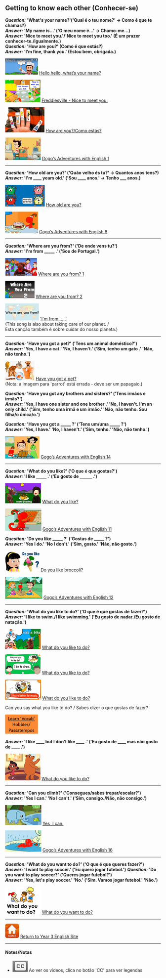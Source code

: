 ## Getting to know each other (Conhecer-se) 

***Question:*** **'What's your name?'('Qual é o teu nome?' -> Como é que te chamas?)**  
***Answer:*** **'My name is…' ('O meu nome é...' -> Chamo-me...)**  
***Answer:*** **'Nice to meet you.'/'Nice to meet you too.' (É um prazer conhecer-te./Igualmente.)**  
***Question:*** **'How are you?' (Como é que estás?)**  
***Answer:*** **'I’m fine, thank you.' (Estou bem, obrigada.)**

[![wyn](/images/wyn1.png)](https://www.youtube.com/watch?v=Uv1JkBL5728) [Hello hello, what’s your name?](https://www.youtube.com/watch?v=Uv1JkBL5728)

[![ntmy](/images/ntmy.PNG)](https://www.youtube.com/watch?v=rSwypHirUkM) [Freddiesville - Nice to meet you.](https://www.youtube.com/watch?v=rSwypHirUkM)

[![hays](/images/hays.PNG)](https://www.youtube.com/watch?v=LxhOv3KnfA8) [How are you?/Como estás?](https://www.youtube.com/watch?v=LxhOv3KnfA8) 

[![gae1](/images/gae1.PNG)](https://www.youtube.com/watch?v=9R5-W3bMX4E) [Gogo’s Adventures with English 1](https://www.youtube.com/watch?v=9R5-W3bMX4E)   

***

***Question:*** **'How old are you?' ('Quão velho és tu?' -> Quantos anos tens?)**  
***Answer:*** **'I'm ____ years old.' ('Sou ____ anos.' -> Tenho ___ anos.)**

[![hoay](/images/hoay.PNG)](https://www.youtube.com/watch?v=x2cI4ZgsYU4) [How old are you?](https://www.youtube.com/watch?v=x2cI4ZgsYU4) 

[![gae8](/images/gae8.PNG)](https://www.youtube.com/watch?v=sn4sp4YGz0E) [Gogo’s Adventures with English 8](https://www.youtube.com/watch?v=sn4sp4YGz0E) 

*** 

***Question:*** **'Where are you from?' ('De onde vens tu?')**  
***Answer:*** **'I'm from _____ .' ('Sou de Portugal.')**

[![wyf1](/images/wyf1.PNG)](https://www.youtube.com/watch?v=l6A2EFkjXq4) [Where are you from? 1](https://www.youtube.com/watch?v=l6A2EFkjXq4) 

[![wyf2](/images/wyf2.PNG)](https://www.youtube.com/watch?v=XfFCaTgsW-I) [Where are you from? 2](https://www.youtube.com/watch?v=XfFCaTgsW-I)

[![wyf3](/images/wyf3.PNG)](https://www.youtube.com/watch?v=Pf6jDODpZmU) ['I'm from ... .'](https://www.youtube.com/watch?v=Pf6jDODpZmU)   
(This song is also about taking care of our planet. /  
Esta canção também é sobre cuidar do nosso planeta.)

*** 

***Question:*** **'Have you got a pet?' ('Tens um animal doméstico?')**  
***Answer:*** **'Yes, I have a cat.' 'No, I haven't.' ('Sim, tenho um gato .' 'Não, não tenho.')**

<!--[![pet1](/images/pet1.PNG)](https://elt.oup.com/student/surprise/level2/songs/song5_1?cc=global&selLanguage=en)  ['Have you got a pet?'](https://elt.oup.com/student/surprise/level2/songs/song5_1?cc=global&selLanguage=en)

Point to the animals as you sing. / Aponta para os animais enquanto cantas.-->  

[![pet2](/images/pet2.PNG)](https://www.youtube.com/watch?v=6qh_qTOgkhY) [Have you got a pet?](https://www.youtube.com/watch?v=6qh_qTOgkhY)  
(Nota: a imagem para 'parrot' está errada - deve ser um papagaio.)  

***Question:*** **'Have you got any brothers and sisters?' ('Tens irmãos e irmãs?')**  
***Answer:*** **'Yes, I have one sister and one brother .' 'No, I haven't. I'm an only child.' ('Sim, tenho uma irmã e um irmão.' 'Não, não tenho. Sou filha/o única/o.')**

***Question:*** **'Have you got a _____ ?' ('Tens um/uma _____ ?')**  
***Answer:*** **'Yes, I have.' 'No, I haven't.' ('Sim, tenho.' 'Não, não tenho.')**  

[![gae14](/images/gae14.png)](https://www.youtube.com/watch?v=rv2MD18avok) [Gogo’s Adventures with English 14](https://www.youtube.com/watch?v=rv2MD18avok)

***

***Question:*** **'What do you like?' ('O que é que gostas?')**  
***Answer:*** **'I like _____ .' ('Eu gosto de ______ .')**

[![wdyl](/images/wdyl.png)](https://www.youtube.com/watch?v=aT9tORbbvsI) [What do you like?](https://www.youtube.com/watch?v=aT9tORbbvsI)

[![gae11](/images/gae11.png)](https://www.youtube.com/watch?v=03hrZ7W8PZI) [Gogo’s Adventures with English 11](https://www.youtube.com/watch?v=03hrZ7W8PZI)

***Question:*** **'Do you like _____ ?' ('Gostas de _____ ?')**  
***Answer:*** **'Yes I do.' 'No I don't.' ('Sim, gosto.' 'Não, não gosto.')**

[![dylike](/images/dylike.png)](https://www.youtube.com/watch?v=frN3nvhIHUk) [Do you like broccoli?](https://www.youtube.com/watch?v=frN3nvhIHUk)

[![gae12](/images/gae12.png)](https://www.youtube.com/watch?v=f-769il9yYQ) [Gogo’s Adventures with English 12](https://www.youtube.com/watch?v=f-769il9yYQ)

***

***Question:*** **'What do you like to do?' ('O que é que gostas de fazer?')**  
***Answer:*** **'I like to swim./I like swimming.' ('Eu gosto de nadar./Eu gosto de natação.')**

[![wdld1](/images/wdld1.png)](https://www.youtube.com/watch?v=tYNap8gVNK4) [What do you like to do?](https://www.youtube.com/watch?v=tYNap8gVNK4)

[![wdld3](/images/wdld3.png)](https://www.youtube.com/watch?v=gH89yUhIAV0) [What do you like to do?](https://www.youtube.com/watch?v=gH89yUhIAV0)

[![wdld4](/images/wdld4.png)](https://www.youtube.com/watch?v=OzrjgUrHuGc) [What do you like to do?](https://www.youtube.com/watch?v=OzrjgUrHuGc)

Can you say what you like to do? / Sabes dizer o que gostas de fazer?  

[![vchb](/images/vchb.PNG)](https://tangerina-pt.github.io/English/Hobbies_C)  

***Answer:*** **'I like ____ but I don't like ____ .' ('Eu gosto de ____ mas não gosto de ____ .')**

[![wdld2](/images/wdld2.png)](https://www.youtube.com/watch?v=nddRGDEKxA0) [What do you like to do?](https://www.youtube.com/watch?v=nddRGDEKxA0)

***

***Question:*** **'Can you climb?' ('Consegues/sabes trepar/escalar?')**  
***Answer:*** **'Yes I can.' 'No I can't.' ('Sim, consigo./Não, não consigo.')**

[![ican](/images/ican.png)](https://www.youtube.com/watch?v=_Ir0Mc6Qilo) [Yes, I can.](https://www.youtube.com/watch?v=_Ir0Mc6Qilo)

[![gae16](/images/gae16.png)](https://www.youtube.com/watch?v=IjbKkssHkJw) [Gogo’s Adventures with English 16](https://www.youtube.com/watch?v=IjbKkssHkJw)

***

***Question:*** **'What do you want to do?' ('O que é que queres fazer?')**  
***Answer:*** **'I want to play soccer.' ('Eu quero jogar futebol.')**
***Question:*** **'Do you want to play soccer?' ('Queres jogar futebol?')**  
***Answer:*** **'Yes, let's play soccer.' 'No.' ('Sim. Vamos jogar futebol.' 'Não.')**

[![wdwd1](/images/wdwd1.png)](https://www.youtube.com/watch?v=GSph7bc8k-4) [What do you want to do?](https://www.youtube.com/watch?v=GSph7bc8k-4)

***
[![home](/images/home.PNG)](https://tangerina-pt.github.io/English/Year3) [Return to Year 3 English Site](https://tangerina-pt.github.io/English/Year3)

***

#### Notes/Notas
* ![clocap](/images/clocap.png) Ao ver os vídeos, clica no botão 'CC' para ver legendas
